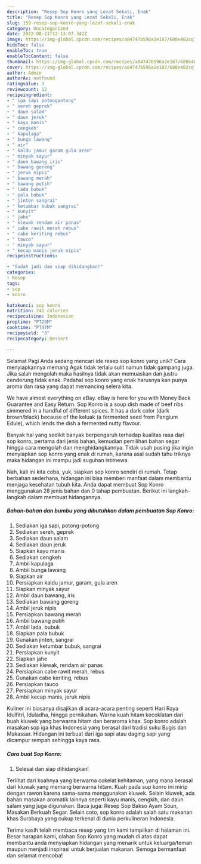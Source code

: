 ```yaml
---
description: "Resep Sop Konro yang Lezat Sekali, Enak"
title: "Resep Sop Konro yang Lezat Sekali, Enak"
slug: 159-resep-sop-konro-yang-lezat-sekali-enak
category: Uncategorized
date: 2022-08-21T12:13:07.342Z
image: https://img-global.cpcdn.com/recipes/a84747b596a2e187/680x482cq70/sop-konro-foto-resep-utama.jpg
hideToc: false
enableToc: true
enableTocContent: false
thumbnail: https://img-global.cpcdn.com/recipes/a84747b596a2e187/680x482cq70/sop-konro-foto-resep-utama.jpg
cover: https://img-global.cpcdn.com/recipes/a84747b596a2e187/680x482cq70/sop-konro-foto-resep-utama.jpg
author: Admin
authorAv: notfound
ratingvalue: 3
reviewcount: 12
recipeingredient:
- " iga sapi potongpotong"
- " sereh geprek"
- " daun salam"
- " daun jeruk"
- " kayu manis"
- " cengkeh"
- " kapulaga"
- " bunga lawang"
- " air"
- " kaldu jamur garam gula aren"
- " minyak sayur"
- " daun bawang iris"
- " bawang goreng"
- " jeruk nipis"
- " bawang merah"
- " bawang putih"
- " lada bubuk"
- " pala bubuk"
- " jinten sangrai"
- " ketumbar bubuk sangrai"
- " kunyit"
- " jahe"
- " klewak rendam air panas"
- " cabe rawit merah rebus"
- " cabe keriting rebus"
- " tauco"
- " minyak sayur"
- " kecap manis jeruk nipis"
recipeinstructions:

- "Sudah jadi dan siap dihidangkan!"
categories:
- Resep
tags:
- sop
- konro

katakunci: sop konro 
nutrition: 241 calories
recipecuisine: Indonesian
preptime: "PT29M"
cooktime: "PT47M"
recipeyield: "3"
recipecategory: Dessert

---
```



Selamat Pagi Anda sedang mencari ide resep sop konro yang unik? Cara menyiapkannya memang Agak tidak terlalu sulit namun tidak gampang juga. Jika salah mengolah maka hasilnya tidak akan memuaskan dan justru cenderung tidak enak. Padahal sop konro yang enak harusnya kan punya aroma dan rasa yang dapat memancing selera kita.


We have almost everything on eBay. eBay is here for you with Money Back Guarantee and Easy Return. Sop Konro is a soup dish made of beef ribs simmered in a handful of different spices. It has a dark color (dark brown/black) because of the keluak (a fermented seed from Pangium Edule), which lends the dish a fermented nutty flavour.

Banyak hal yang sedikit banyak berpengaruh terhadap kualitas rasa dari sop konro, pertama dari jenis bahan, kemudian pemilihan bahan segar hingga cara mengolah dan menghidangkannya. Tidak usah pusing jika ingin menyiapkan sop konro yang enak di rumah, karena asal sudah tahu triknya maka hidangan ini mampu jadi suguhan istimewa.


Nah, kali ini kita coba, yuk, siapkan sop konro sendiri di rumah. Tetap berbahan sederhana, hidangan ini bisa memberi manfaat dalam membantu menjaga kesehatan tubuh kita. Anda dapat membuat Sop Konro menggunakan 28 jenis bahan dan 0 tahap pembuatan. Berikut ini langkah-langkah dalam membuat hidangannya.

<!--inarticleads1-->

##### Bahan-bahan dan bumbu yang dibutuhkan dalam pembuatan Sop Konro:

1. Sediakan  iga sapi, potong-potong
1. Sediakan  sereh, geprek
1. Sediakan  daun salam
1. Sediakan  daun jeruk
1. Siapkan  kayu manis
1. Sediakan  cengkeh
1. Ambil  kapulaga
1. Ambil  bunga lawang
1. Siapkan  air
1. Persiapkan  kaldu jamur, garam, gula aren
1. Siapkan  minyak sayur
1. Ambil  daun bawang, iris
1. Sediakan  bawang goreng
1. Ambil  jeruk nipis
1. Persiapkan  bawang merah
1. Ambil  bawang putih
1. Ambil  lada, bubuk
1. Siapkan  pala bubuk
1. Gunakan  jinten, sangrai
1. Sediakan  ketumbar bubuk, sangrai
1. Persiapkan  kunyit
1. Siapkan  jahe
1. Sediakan  klewak, rendam air panas
1. Persiapkan  cabe rawit merah, rebus
1. Gunakan  cabe keriting, rebus
1. Persiapkan  tauco
1. Persiapkan  minyak sayur
1. Ambil  kecap manis, jeruk nipis


Kuliner ini biasanya disajikan di acara-acara penting seperti Hari Raya Idulfitri, Iduladha, hingga pernikahan. Warna kuah hitam kecoklatan dari buah kluwek yang berwarna hitam dan beraroma khas. Sop konro adalah masakan sop iga khas Indonesia yang berasal dari tradisi suku Bugis dan Makassar. Hidangan ini terbuat dari iga sapi atau daging sapi yang dicampur rempah sehingga kaya rasa. 

<!--inarticleads2-->

##### Cara buat Sop Konro:


1. Selesai dan siap dihidangkan!

Terlihat dari kuahnya yang berwarna cokelat kehitaman, yang mana berasal dari kluwak yang memang berwarna hitam. Kuah pada sup konro ini mirip dengan rawon karena sama-sama menggunakan kluwek. Selain kluwek, ada bahan masakan aromatik lainnya seperti kayu manis, cengkih, dan daun salam yang juga digunakan. Baca juga: Resep Sop Bakso Ayam Soun, Masakan Berkuah Segar. Selain coto, sop konro adalah salah satu makanan khas Surabaya yang cukup terkenal di dunia perkulineran Indonesia. 

Terima kasih telah membaca resep yang tim kami tampilkan di halaman ini. Besar harapan kami, olahan Sop Konro yang mudah di atas dapat membantu anda menyiapkan hidangan yang menarik untuk keluarga/teman maupun menjadi inspirasi untuk berjualan makanan. Semoga bermanfaat dan selamat mencoba!
